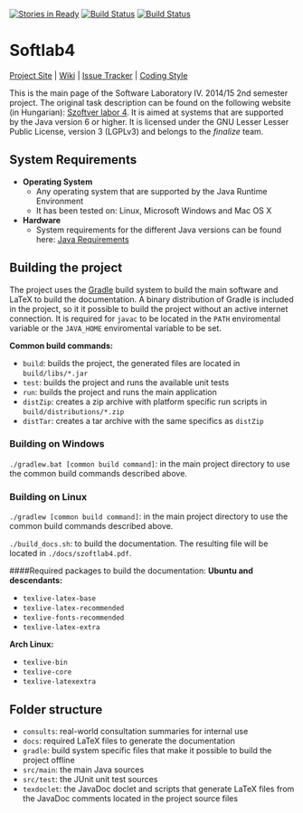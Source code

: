[![Stories in Ready](https://badge.waffle.io/gregory094/softlab4.png?label=ready&title=Ready)](https://waffle.io/gregory094/softlab4)
[![Build Status](https://travis-ci.org/gregory094/softlab4.svg?branch=master)](https://github.com/gregory094/softlab4) 
[![Build Status](https://scan.coverity.com/projects/4252/badge.svg)](https://scan.coverity.com/projects/4252)

# Softlab4
[Project Site](https://github.com/gregory094/softlab4) | [Wiki](https://github.com/gregory094/softlab4/wiki) | [Issue Tracker](https://github.com/gregory094/softlab4/issues) | [Coding Style](https://github.com/gregory094/softlab4/wiki/Coding-Style)

This is the main page of the Software Laboratory IV. 2014/15 2nd semester project. The original task description can be found on the following website (in Hungarian): [Szoftver labor 4](https://www.iit.bme.hu/~szoftlab4/). It is aimed at systems that are supported by the Java version 6 or higher. It is licensed under the GNU Lesser Lesser Public License, version 3 (LGPLv3) and belongs to the *finalize* team.

## System Requirements
* **Operating System**
  * Any operating system that are supported by the Java Runtime Environment
  * It has been tested on: Linux, Microsoft Windows and Mac OS X
* **Hardware**
  * System requirements for the different Java versions can be found here: [Java Requirements](http://java.com/en/download/help/sysreq.xml)

## Building the project
The project uses the [Gradle](https://gradle.org/) build system to build the main software and LaTeX to build the documentation. A binary distribution of Gradle is included in the project, so it it possible to build the project without an active internet connection. It is required for `javac` to be located in the `PATH` enviromental variable or the `JAVA_HOME` enviromental variable to be set.

**Common build commands:**
* `build`: builds the project, the generated files are located in `build/libs/*.jar`
* `test`: builds the project and runs the available unit tests
* `run`: builds the project and runs the main application
* `distZip`: creates a zip archive with platform specific run scripts in `build/distributions/*.zip`
* `distTar`: creates a tar archive with the same specifics as `distZip`

### Building on Windows
`./gradlew.bat [common build command]`: in the main project directory to use the common build commands described above.

### Building on Linux
`./gradlew [common build command]`: in the main project directory to use the common build commands described above.

`./build_docs.sh`: to build the documentation. The resulting file will be located in `./docs/szoftlab4.pdf`.

####Required packages to build the documentation:
**Ubuntu and descendants:**
* `texlive-latex-base`
* `texlive-latex-recommended`
* `texlive-fonts-recommended` 
* `texlive-latex-extra`

**Arch Linux:**
* `texlive-bin`
* `texlive-core`
* `texlive-latexextra`
 
## Folder structure
* `consults`: real-world consultation summaries for internal use
* `docs`: required LaTeX files to generate the documentation
* `gradle`: build system specific files that make it possible to build the project offline
* `src/main`: the main Java sources
* `src/test`: the JUnit unit test sources
* `texdoclet`: the JavaDoc doclet and scripts that generate LaTeX files from the JavaDoc comments located in the project source files 
